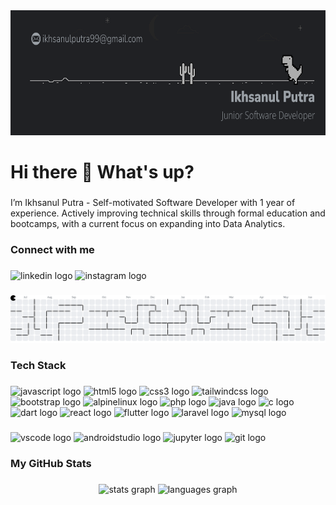 <div align="center">
  <img height="200" src="img/github-header.png"  />
</div>

###

<h1 align="left">Hi there 👋 What's up?</h1>

###

<p align="left">I’m Ikhsanul Putra - Self-motivated Software Developer with 1 year of experience. Actively improving technical skills through formal education and bootcamps, with a current focus on expanding into Data Analytics.</p>

###

<h3 align="left">Connect with me</h3>

###

<div align="left">
  <img src="https://skillicons.dev/icons?i=linkedin" height="40" alt="linkedin logo"  />
  <img src="https://skillicons.dev/icons?i=instagram" height="40" alt="instagram logo"  />
</div>

###

<picture>
  <source media="(prefers-color-scheme: dark)" srcset="https://raw.githubusercontent.com/lemona99/lemona99/output/pacman-contribution-graph-dark.svg">
  <source media="(prefers-color-scheme: light)" srcset="https://raw.githubusercontent.com/lemona99/lemona99/output/pacman-contribution-graph.svg">
  <img alt="pacman contribution graph" src="https://raw.githubusercontent.com/lemona99/lemona99/output/pacman-contribution-graph.svg">
</picture>

###

<h3 align="left">Tech Stack</h3>

###

<div align="left">
  <img src="https://cdn.jsdelivr.net/gh/devicons/devicon/icons/javascript/javascript-original.svg" height="40" alt="javascript logo"  />
  <img src="https://cdn.jsdelivr.net/gh/devicons/devicon/icons/html5/html5-original.svg" height="40" alt="html5 logo"  />
  <img src="https://cdn.simpleicons.org/css3/1572B6" height="40" alt="css3 logo"  />
  <img src="https://cdn.simpleicons.org/tailwindcss/06B6D4" height="40" alt="tailwindcss logo"  />
  <img src="https://cdn.jsdelivr.net/gh/devicons/devicon/icons/bootstrap/bootstrap-original.svg" height="40" alt="bootstrap logo"  />
  <img src="https://skillicons.dev/icons?i=alpinejs" height="40" alt="alpinelinux logo"  />
  <img src="https://cdn.simpleicons.org/php/777BB4" height="40" alt="php logo"  />
  <img src="https://cdn.jsdelivr.net/gh/devicons/devicon/icons/java/java-original.svg" height="40" alt="java logo"  />
  <img src="https://skillicons.dev/icons?i=c" height="40" alt="c logo"  />
  <img src="https://skillicons.dev/icons?i=dart" height="40" alt="dart logo"  />
  <img src="https://skillicons.dev/icons?i=react" height="40" alt="react logo"  />
  <img src="https://skillicons.dev/icons?i=flutter" height="40" alt="flutter logo"  />
  <img src="https://skillicons.dev/icons?i=laravel" height="40" alt="laravel logo"  />
  <img src="https://skillicons.dev/icons?i=mysql" height="40" alt="mysql logo"  />
</div>

###

<div align="left">
  <img src="https://skillicons.dev/icons?i=vscode" height="40" alt="vscode logo"  /> 
  <img src="https://skillicons.dev/icons?i=androidstudio" height="40" alt="androidstudio logo"  />
  <img src="https://cdn.jsdelivr.net/gh/devicons/devicon/icons/jupyter/jupyter-original.svg" height="40" alt="jupyter logo"  />
  <img src="https://skillicons.dev/icons?i=git" height="40" alt="git logo"  />
</div>

###

<h3 align="left">My GitHub Stats</h3>

###

<div align="center">
  <img src="https://github-readme-stats.vercel.app/api?username=ikhsanulputraa&hide_title=false&hide_rank=false&show_icons=true&include_all_commits=true&count_private=true&disable_animations=false&theme=nord&locale=en&hide_border=false&order=1" height="150" alt="stats graph"  />
  <img src="https://github-readme-stats.vercel.app/api/top-langs?username=lemona99&locale=en&hide_title=true&layout=compact&card_width=320&langs_count=7&theme=swift&hide_border=false&order=2" height="150" alt="languages graph"  />
</div>

###
